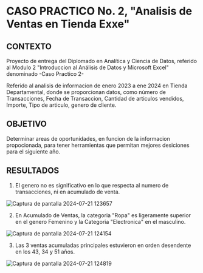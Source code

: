# CASO PRACTICO No. 2, "Analisis de Ventas en Tienda Exxe"

## CONTEXTO
Proyecto de entrega del Diplomado en Analítica y Ciencia de Datos, referido al Modulo
2 "Introduccion al Análisis de Datos y Microsoft Excel" denominado -Caso Practico 2-

Referido al analisis de informacion de enero 2023 a ene 2024 
en Tienda Departamental, donde se proporcionan datos, como número de Transacciones,
Fecha de Transaccion, Cantidad de articulos vendidos, Importe, Tipo de articulo,
genero de cliente.

## OBJETIVO
Determinar areas de oportunidades, en funcion de la informacion propocionada, para tener herramientas que permitan mejores desiciones para el siguiente año.

## RESULTADOS
1. El genero no es significativo en lo que respecta al numero de transacciones, ni en acumulado de venta.

![Captura de pantalla 2024-07-21 123657](https://github.com/user-attachments/assets/36100be1-4102-4a1d-97c9-da7142db24a9)

2. En Acumulado de Ventas, la categoria "Ropa" es ligeramente superior en el genero Femenino y la Categoria "Electronica" en el masculino.

![Captura de pantalla 2024-07-21 124154](https://github.com/user-attachments/assets/6655dd80-b273-4579-944f-f3ab08347b3a)

3. Las 3 ventas acumuladas principales estuvieron en orden desendente en los 43, 34 y 51 años.

![Captura de pantalla 2024-07-21 124819](https://github.com/user-attachments/assets/9a05c032-e4f4-4249-9358-d248c8fa940b)
